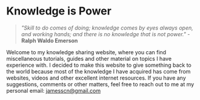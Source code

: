 # Knowledge is Power

> *"Skill to do comes of doing; knowledge comes by eyes always open, and working hands; and there is no knowledge that is not power."* - **Ralph Waldo Emerson**

Welcome to my knowledge sharing website, where you can find miscellaneous tutorials, guides and other material on topics I have experience with. I decided to make this website to give something back to the world because most of the knowledge I have acquired has come from websites, videos and other excellent internet resources. If you have any suggestions, comments or other matters, feel free to reach out to me at my personal email: <jamesscn@gmail.com>